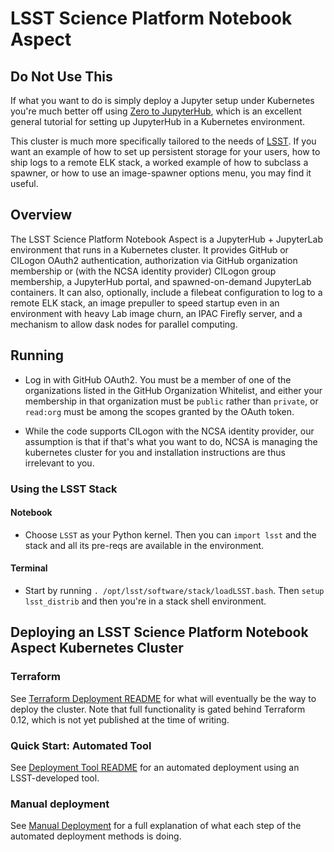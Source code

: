 # LSST Science Platform Notebook Aspect

## Do Not Use This

If what you want to do is simply deploy a Jupyter setup under Kubernetes
you're much better off
using
[Zero to JupyterHub](https://zero-to-jupyterhub.readthedocs.io/en/latest/),
which is an excellent general tutorial for setting up
JupyterHub in a Kubernetes environment.

This cluster is much more specifically tailored to the needs
of [LSST](https://lsst.org).  If you want an example of how to set up
persistent storage for your users, how to ship logs to a remote ELK
stack, a worked example of how to subclass a spawner, or how to use an
image-spawner options menu, you may find it useful.

## Overview

The LSST Science Platform Notebook Aspect is a JupyterHub + JupyterLab
environment that runs in a Kubernetes cluster.  It provides GitHub or
CILogon OAuth2 authentication, authorization via GitHub organization
membership or (with the NCSA identity provider) CILogon group
membership, a JupyterHub portal, and spawned-on-demand JupyterLab
containers.  It can also, optionally, include a filebeat configuration
to log to a remote ELK stack, an image prepuller to speed startup even
in an environment with heavy Lab image churn, an IPAC Firefly server,
and a mechanism to allow dask nodes for parallel computing.

## Running

* Log in with GitHub OAuth2.  You must be a member of one of the
  organizations listed in the GitHub Organization Whitelist, and either
  your membership in that organization must be `public` rather than
  `private`, or `read:org` must be among the scopes granted by the
  OAuth token.

* While the code supports CILogon with the NCSA identity provider, our
  assumption is that if that's what you want to do, NCSA is managing the
  kubernetes cluster for you and installation instructions are thus
  irrelevant to you.

### Using the LSST Stack

#### Notebook

* Choose `LSST` as your Python kernel.  Then you can `import lsst`
  and the stack and all its pre-reqs are available in the environment.
  
#### Terminal

* Start by running `. /opt/lsst/software/stack/loadLSST.bash`.  Then
  `setup lsst_distrib` and then you're in a stack shell environment.

## Deploying an LSST Science Platform Notebook Aspect Kubernetes Cluster

### Terraform

See [Terraform Deployment README](tools/terraform/README.md) for what
will eventually be the way to deploy the cluster.  Note that full
functionality is gated behind Terraform 0.12, which is not yet published
at the time of writing.

### Quick Start: Automated Tool

See [Deployment Tool README](tools/deployment/README.md) for an
automated deployment using an LSST-developed tool.

### Manual deployment

See [Manual Deployment](tools/manual-deployment.md) for a full
explanation of what each step of the automated deployment methods is
doing.

